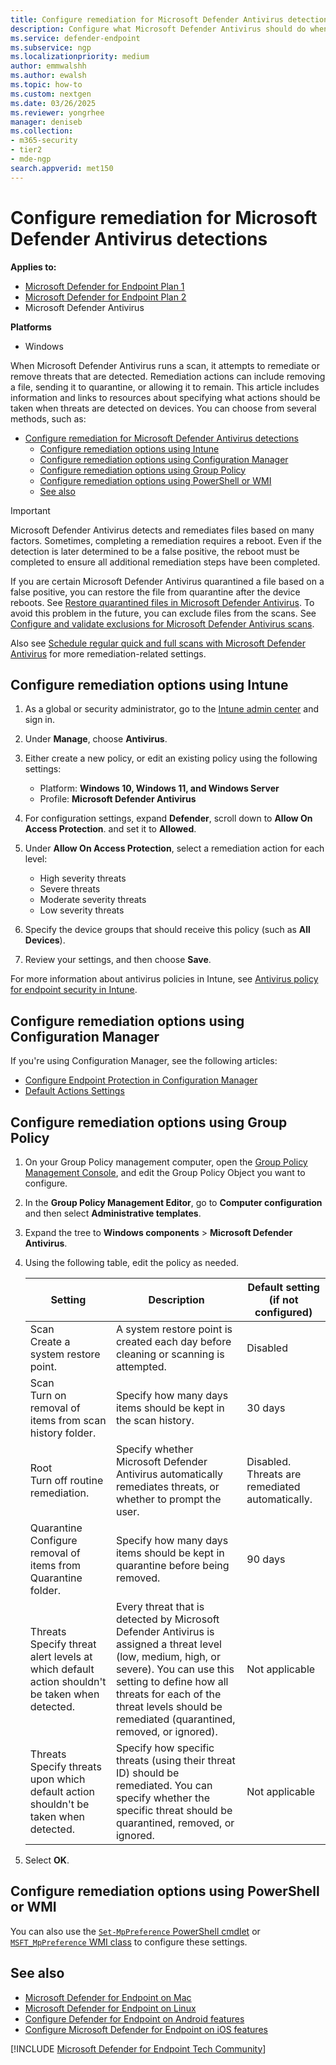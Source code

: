 ```yaml
---
title: Configure remediation for Microsoft Defender Antivirus detections
description: Configure what Microsoft Defender Antivirus should do when it detects a threat, and how long quarantined files should be retained in the quarantine folder
ms.service: defender-endpoint
ms.subservice: ngp
ms.localizationpriority: medium
author: emmwalshh
ms.author: ewalsh
ms.topic: how-to
ms.custom: nextgen
ms.date: 03/26/2025
ms.reviewer: yongrhee
manager: deniseb
ms.collection: 
- m365-security
- tier2
- mde-ngp
search.appverid: met150
---
```


# Configure remediation for Microsoft Defender Antivirus detections


**Applies to:**

- [Microsoft Defender for Endpoint Plan 1](microsoft-defender-endpoint.md)
- [Microsoft Defender for Endpoint Plan 2](microsoft-defender-endpoint.md)
- Microsoft Defender Antivirus

**Platforms**
- Windows

When Microsoft Defender Antivirus runs a scan, it attempts to remediate or remove threats that are detected. Remediation actions can include removing a file, sending it to quarantine, or allowing it to remain. This article includes information and links to resources about specifying what actions should be taken when threats are detected on devices. You can choose from several methods, such as:

- [Configure remediation for Microsoft Defender Antivirus detections](#configure-remediation-for-microsoft-defender-antivirus-detections)
  - [Configure remediation options using Intune](#configure-remediation-options-using-intune)
  - [Configure remediation options using Configuration Manager](#configure-remediation-options-using-configuration-manager)
  - [Configure remediation options using Group Policy](#configure-remediation-options-using-group-policy)
  - [Configure remediation options using PowerShell or WMI](#configure-remediation-options-using-powershell-or-wmi)
  - [See also](#see-also)

> [!IMPORTANT]
> Microsoft Defender Antivirus detects and remediates files based on many factors. Sometimes, completing a remediation requires a reboot. Even if the detection is later determined to be a false positive, the reboot must be completed to ensure all additional remediation steps have been completed.
>
> If you are certain Microsoft Defender Antivirus quarantined a file based on a false positive, you can restore the file from quarantine after the device reboots. See [Restore quarantined files in Microsoft Defender Antivirus](restore-quarantined-files-microsoft-defender-antivirus.md). To avoid this problem in the future, you can exclude files from the scans. See [Configure and validate exclusions for Microsoft Defender Antivirus scans](configure-exclusions-microsoft-defender-antivirus.md).

Also see [Schedule regular quick and full scans with Microsoft Defender Antivirus](schedule-antivirus-scans.md) for more remediation-related settings.

## Configure remediation options using Intune

1. As a global or security administrator, go to the [Intune admin center](https://intune.microsoft.com/) and sign in.

2. Under **Manage**, choose **Antivirus**.

3. Either create a new policy, or edit an existing policy using the following settings:

   - Platform: **Windows 10, Windows 11, and Windows Server**
   - Profile: **Microsoft Defender Antivirus**

4. For configuration settings, expand **Defender**, scroll down to **Allow On Access Protection**. and set it to **Allowed**.

5. Under **Allow On Access Protection**, select a remediation action for each level:

   - High severity threats
   - Severe threats
   - Moderate severity threats
   - Low severity threats

6. Specify the device groups that should receive this policy (such as **All Devices**).

7. Review your settings, and then choose **Save**.

For more information about antivirus policies in Intune, see [Antivirus policy for endpoint security in Intune](/mem/intune/protect/endpoint-security-antivirus-policy).

## Configure remediation options using Configuration Manager

If you're using Configuration Manager, see the following articles:

- [Configure Endpoint Protection in Configuration Manager](/mem/configmgr/protect/deploy-use/endpoint-protection-configure)
- [Default Actions Settings](/mem/configmgr/protect/deploy-use/endpoint-antimalware-policies#default-actions-settings)

## Configure remediation options using Group Policy

1. On your Group Policy management computer, open the [Group Policy Management Console](/previous-versions/windows/it-pro/windows-server-2008-R2-and-2008/cc731212(v=ws.11)), and edit the Group Policy Object you want to configure.

2. In the **Group Policy Management Editor**, go to **Computer configuration** and then select **Administrative templates**.

3. Expand the tree to **Windows components** \> **Microsoft Defender Antivirus**.

4. Using the following table, edit the policy as needed.

   |Setting|Description|Default setting (if not configured)|
   |---|---|---|
   |Scan <br/>Create a system restore point.|A system restore point is created each day before cleaning or scanning is attempted. |Disabled|
   |Scan<br/>Turn on removal of items from scan history folder.|Specify how many days items should be kept in the scan history.|30 days|
   |Root<br/>Turn off routine remediation.|Specify whether Microsoft Defender Antivirus automatically remediates threats, or whether to prompt the user.|Disabled. Threats are remediated automatically.|
   |Quarantine<br/>Configure removal of items from Quarantine folder.|Specify how many days items should be kept in quarantine before being removed.|90 days|
   |Threats<br/>Specify threat alert levels at which default action shouldn't be taken when detected.|Every threat that is detected by Microsoft Defender Antivirus is assigned a threat level (low, medium, high, or severe). You can use this setting to define how all threats for each of the threat levels should be remediated (quarantined, removed, or ignored). |Not applicable|
   |Threats<br/>Specify threats upon which default action shouldn't be taken when detected.|Specify how specific threats (using their threat ID) should be remediated. You can specify whether the specific threat should be quarantined, removed, or ignored.|Not applicable|

5. Select **OK**.

## Configure remediation options using PowerShell or WMI

You can also use the [`Set-MpPreference` PowerShell cmdlet](/powershell/module/defender/set-mppreference) or [`MSFT_MpPreference` WMI class](/previous-versions/windows/desktop/defender/windows-defender-wmiv2-apis-portal) to configure these settings.

## See also

- [Microsoft Defender for Endpoint on Mac](microsoft-defender-endpoint-mac.md)
- [Microsoft Defender for Endpoint on Linux](microsoft-defender-endpoint-linux.md)
- [Configure Defender for Endpoint on Android features](android-configure.md)
- [Configure Microsoft Defender for Endpoint on iOS features](ios-configure-features.md)

[!INCLUDE [Microsoft Defender for Endpoint Tech Community](../includes/defender-mde-techcommunity.md)]
